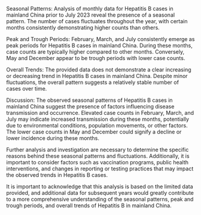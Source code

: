 Seasonal Patterns:
Analysis of monthly data for Hepatitis B cases in mainland China prior to July 2023 reveal the presence of a seasonal pattern. The number of cases fluctuates throughout the year, with certain months consistently demonstrating higher counts than others.

Peak and Trough Periods:
February, March, and July consistently emerge as peak periods for Hepatitis B cases in mainland China. During these months, case counts are typically higher compared to other months. Conversely, May and December appear to be trough periods with lower case counts.

Overall Trends:
The provided data does not demonstrate a clear increasing or decreasing trend in Hepatitis B cases in mainland China. Despite minor fluctuations, the overall pattern suggests a relatively stable number of cases over time.

Discussion:
The observed seasonal patterns of Hepatitis B cases in mainland China suggest the presence of factors influencing disease transmission and occurrence. Elevated case counts in February, March, and July may indicate increased transmission during these months, potentially due to environmental conditions, population movements, or other factors. The lower case counts in May and December could signify a decline or lower incidence during these months.

Further analysis and investigation are necessary to determine the specific reasons behind these seasonal patterns and fluctuations. Additionally, it is important to consider factors such as vaccination programs, public health interventions, and changes in reporting or testing practices that may impact the observed trends in Hepatitis B cases.

It is important to acknowledge that this analysis is based on the limited data provided, and additional data for subsequent years would greatly contribute to a more comprehensive understanding of the seasonal patterns, peak and trough periods, and overall trends of Hepatitis B in mainland China.